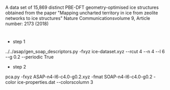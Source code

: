 A data set of 15,869 distinct PBE-DFT geometry-optimised ice structures obtained from the paper
"Mapping uncharted territory in ice from zeolite networks to ice structures" 
Nature Communicationsvolume 9, Article number: 2173 (2018)

#
* step 1

../../asap/gen_soap_descriptors.py -fxyz ice-dataset.xyz --rcut 4 --n 4 --l 6 --g 0.2 --periodic True

* step 2

pca.py -fxyz ASAP-n4-l6-c4.0-g0.2.xyz -fmat SOAP-n4-l6-c4.0-g0.2 -color ice-properties.dat --colorscolumn 3

